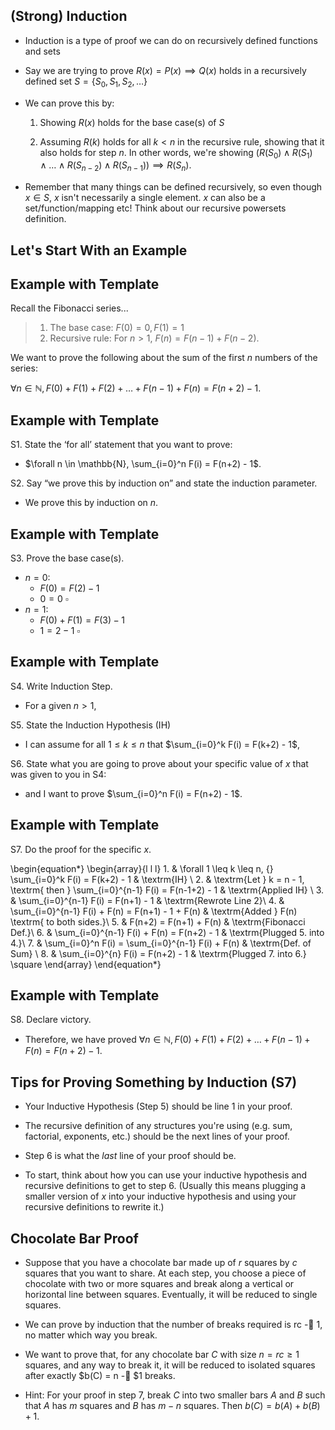 ## (Strong) Induction

- Induction is a type of proof we can do on recursively defined functions and sets

- Say we are trying to prove $R(x) = P(x) \implies Q(x)$ holds in a recursively defined set $S = \{S_0, S_1, S_2, \ldots \}$

- We can prove this by:

    1. Showing $R(x)$ holds for the base case(s) of $S$
    
    2. Assuming $R(k)$ holds for all $k < n$ in the recursive rule, showing that it also holds for step $n$. 
    In other words, we're showing $\big(R(S_0) \land R(S_1) \land \ldots \land R(S_{n-2}) \land R(S_{n-1})\big) \implies R(S_{n})$.
    
- Remember that many things can be defined recursively, so even though $x \in S$, $x$ isn't necessarily a single element. $x$ can also be a set/function/mapping etc! Think about our recursive powersets definition.


## Let's Start With an Example

## Example with Template


Recall the Fibonacci series...

>1. The base case: $F(0) = 0, F(1) = 1$
>2. Recursive rule: For $n > 1$, $F(n) = F(n-1) + F(n-2)$.


We want to prove the following about the sum of the first $n$ numbers of the series:

$\forall n \in \mathbb{N}, F(0) + F(1) + F(2) + \ldots + F(n-1) + F(n) = F(n+2) - 1$.

## Example with Template

S1. State the ‘for all’ statement that you want to prove:

- $\forall n \in \mathbb{N}, \sum_{i=0}^n F(i) = F(n+2) - 1$.

S2. Say “we prove this by induction on” and state the induction parameter.

- We prove this by induction on $n$.

## Example with Template

S3. Prove the base case(s).

- $n=0$:
    - $F(0) = F(2) - 1$
    - $0 = 0$ $\square$
- $n = 1$:
    - $F(0) + F(1) = F(3) - 1$
    - $1 = 2 - 1$ $\square$
        
## Example with Template

S4. Write Induction Step.

- For a given $n > 1$,

S5. State the Induction Hypothesis (IH)

- I can assume for all $1 \leq k \leq n$ that $\sum_{i=0}^k F(i) = F(k+2) - 1$,

S6. State what you are going to prove about your specific value of $x$ that
was given to you in S4:

- and I want to prove $\sum_{i=0}^n F(i) = F(n+2) - 1$.

## Example with Template

S7. Do the proof for the specific $x$.

\begin{equation*}
    \begin{array}{l l l}
        1. & \forall 1 \leq k \leq n, {} \sum_{i=0}^k F(i) = F(k+2) - 1 & \textrm{IH} \\
        2. & \textrm{Let } k = n - 1, \textrm{ then } \sum_{i=0}^{n-1} F(i) = F(n-1+2) - 1 & \textrm{Applied IH} \\
        3. & \sum_{i=0}^{n-1} F(i) = F(n+1) - 1 & \textrm{Rewrote Line 2}\\
        4. & \sum_{i=0}^{n-1} F(i) + F(n) = F(n+1) - 1 + F(n) & \textrm{Added } F(n) \textrm{ to both sides.}\\
        5. & F(n+2) = F(n+1) + F(n) & \textrm{Fibonacci Def.}\\
        6. & \sum_{i=0}^{n-1} F(i) + F(n) = F(n+2) - 1 & \textrm{Plugged 5. into 4.}\\
        7. & \sum_{i=0}^n F(i) = \sum_{i=0}^{n-1} F(i) + F(n) & \textrm{Def. of Sum} \\
        8. & \sum_{i=0}^{n} F(i) = F(n+2) - 1 & \textrm{Plugged 7. into 6.} \square
    \end{array}
\end{equation*}


## Example with Template

S8. Declare victory.

- Therefore, we have proved  $\forall n \in \mathbb{N}, F(0) + F(1) + F(2) + \ldots + F(n-1) + F(n) = F(n+2) - 1$.


## Tips for Proving Something by Induction (S7)

- Your Inductive Hypothesis (Step 5) should be line 1 in your proof.

- The recursive definition of any structures you're using (e.g. sum, factorial, exponents, etc.) should be the next lines of your proof.

- Step 6 is what the *last* line of your proof should be.

- To start, think about how you can use your inductive hypothesis and recursive definitions to get to step 6. (Usually this means plugging a smaller version of $x$ into your inductive hypothesis and using your recursive definitions to rewrite it.)

## Chocolate Bar Proof

- Suppose that you have a chocolate bar made up of $r$ squares by $c$ squares that you want to share. At each step, you choose a piece of chocolate with two or more squares and break along a vertical or horizontal line between squares. Eventually, it will be reduced to single squares. 

- We can prove by induction that the number of breaks required is rc -􀀀 1, no matter which way you break.

- We want to prove that, for any chocolate bar $C$ with size $n = rc \geq 1$ squares, and any way to break it, it will be reduced to isolated squares after exactly $b(C) = n -􀀀 $1 breaks.

- Hint: For your proof in step 7, break $C$ into two smaller bars $A$ and $B$ such that $A$ has $m$ squares and $B$ has $m-n$ squares. Then $b(C) = b(A) + b(B) + 1$. 


    
    
